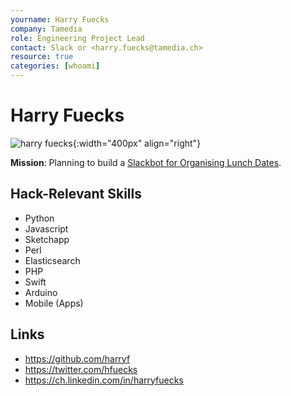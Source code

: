 ```yaml
---
yourname: Harry Fuecks
company: Tamedia
role: Engineering Project Lead
contact: Slack or <harry.fuecks@tamedia.ch>
resource: true
categories: [whoami]
---
```


Harry Fuecks
============

![harry fuecks](/tamedia-hackdays/whoami/pics/harryfuecks.png "Harry Fuecks"){:width="400px" align="right"}

**Mission**: Planning to build a [Slackbot for Organising Lunch Dates](/tamedia-hackdays/hacks/lunchbot).

Hack-Relevant Skills
--------------------

- Python
- Javascript
- Sketchapp
- Perl
- Elasticsearch
- PHP
- Swift
- Arduino
- Mobile (Apps)


Links
-----
- <https://github.com/harryf>
- <https://twitter.com/hfuecks>
- <https://ch.linkedin.com/in/harryfuecks>